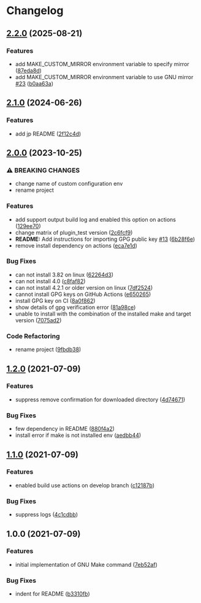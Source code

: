 # Changelog

## [2.2.0](https://github.com/yacchi/asdf-make/compare/v2.1.0...v2.2.0) (2025-08-21)


### Features

* add MAKE_CUSTOM_MIRROR environment variable to specify mirror ([87eda8d](https://github.com/yacchi/asdf-make/commit/87eda8d76458425b2e1331c6e15ab75121efcb8f))
* add MAKE_CUSTOM_MIRROR environment variable to use GNU mirror [#23](https://github.com/yacchi/asdf-make/issues/23) ([b0aa63a](https://github.com/yacchi/asdf-make/commit/b0aa63a7410bfdadcc4062db52263d3a637e13ed))

## [2.1.0](https://github.com/yacchi/asdf-make/compare/v2.0.0...v2.1.0) (2024-06-26)


### Features

* add jp README ([2f12c4d](https://github.com/yacchi/asdf-make/commit/2f12c4d09083e41c6eaeaef196ce6d8f1a96ff79))

## [2.0.0](https://github.com/yacchi/asdf-make/compare/v1.2.0...v2.0.0) (2023-10-25)


### ⚠ BREAKING CHANGES

* change name of custom configuration env
* rename project

### Features

* add support output build log and enabled this option on actions ([129ee70](https://github.com/yacchi/asdf-make/commit/129ee706509b1883051f36b70b264377c4496719))
* change matrix of plugin_test version ([2c6fcf9](https://github.com/yacchi/asdf-make/commit/2c6fcf9138ec543a9cd05d7f5ab2c157e094059e))
* **README:** Add instructions for importing GPG public key [#13](https://github.com/yacchi/asdf-make/issues/13) ([6b28f6e](https://github.com/yacchi/asdf-make/commit/6b28f6e23b6c7af2abf66d37faf8d0891614b89c))
* remove install dependency on actions ([eca7e1d](https://github.com/yacchi/asdf-make/commit/eca7e1d08d9134929d5789fa6a96340e19b5c03a))


### Bug Fixes

* can not install 3.82 on linux ([62264d3](https://github.com/yacchi/asdf-make/commit/62264d3847ee8bbee7820e187c2e22fdbad23c3f))
* can not install 4.0 ([c8faf82](https://github.com/yacchi/asdf-make/commit/c8faf82b811846946ec76c302ecaf5767d94a70c))
* can not install 4.2.1 or older version on linux ([7df2524](https://github.com/yacchi/asdf-make/commit/7df25249bdb7abaf85a2d0e94ed2844feccc0484))
* cannot install GPG keys on GitHub Actions ([e650265](https://github.com/yacchi/asdf-make/commit/e650265ed9c5addf2dfc0d81fff9acf6762dd8b4))
* install GPG key on CI ([8a0f862](https://github.com/yacchi/asdf-make/commit/8a0f8625120f4b6a88276c32e6b9d52c33014c3e))
* show details of gpg verification error ([81a98ce](https://github.com/yacchi/asdf-make/commit/81a98cef349d62d6320ef563668789ffdff88a10))
* unable to install with the combination of the installed make and target version ([7075ad2](https://github.com/yacchi/asdf-make/commit/7075ad24b6170d37506c59df5e3e2708611bd928))


### Code Refactoring

* rename project ([9fbdb38](https://github.com/yacchi/asdf-make/commit/9fbdb38c6f5e74c8c63d95538d1b008c9a79e75e))

## [1.2.0](https://www.github.com/yacchi/asdf-gnumake/compare/v1.1.0...v1.2.0) (2021-07-09)


### Features

* suppress remove confirmation for downloaded directory ([4d74671](https://www.github.com/yacchi/asdf-gnumake/commit/4d746715e65d05ce2aac60355c31c3ad19ec15ab))


### Bug Fixes

* few dependency in README ([880f4a2](https://www.github.com/yacchi/asdf-gnumake/commit/880f4a253e6a47fd7e921331dabb2872e516448d))
* install error if make is not installed env ([aedbb44](https://www.github.com/yacchi/asdf-gnumake/commit/aedbb44f4139afb06521e57cd02e58df31f12d99))

## [1.1.0](https://www.github.com/yacchi/asdf-gnumake/compare/v1.0.0...v1.1.0) (2021-07-09)


### Features

* enabled build use actions on develop branch ([c12187b](https://www.github.com/yacchi/asdf-gnumake/commit/c12187b75e9a52e07646c01286e22e2b5729f245))


### Bug Fixes

* suppress logs ([4c1cdbb](https://www.github.com/yacchi/asdf-gnumake/commit/4c1cdbbcf0d2ac9efe48f042732d89c0aee0d251))

## 1.0.0 (2021-07-09)


### Features

* initial implementation of GNU Make command ([7eb52af](https://www.github.com/yacchi/asdf-gnumake/commit/7eb52af8a1986af242d693e65f987396213beda9))


### Bug Fixes

* indent for README ([b3310fb](https://www.github.com/yacchi/asdf-gnumake/commit/b3310fb288130211c7de15b06bf7d41cd0733348))
